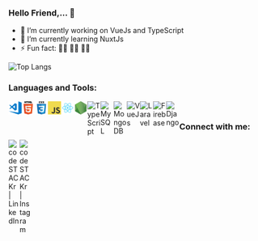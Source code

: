 ### Hello Friend,... 👋

- 🔭 I’m currently working on VueJs and TypeScript
- 🌱 I’m currently learning NuxtJs
- ⚡ Fun fact: 👨‍💻 👨‍💻 👨‍💻

![Top Langs](https://github-readme-stats.vercel.app/api/top-langs/?username=thealoneprogrammer&layout=compact)

### Languages and Tools:

<img align="left" alt="Visual Studio Code" width="26px" src="https://raw.githubusercontent.com/github/explore/80688e429a7d4ef2fca1e82350fe8e3517d3494d/topics/visual-studio-code/visual-studio-code.png" />
<img align="left" alt="HTML5" width="26px" src="https://raw.githubusercontent.com/github/explore/80688e429a7d4ef2fca1e82350fe8e3517d3494d/topics/html/html.png" />
<img align="left" alt="CSS3" width="26px" src="https://raw.githubusercontent.com/github/explore/80688e429a7d4ef2fca1e82350fe8e3517d3494d/topics/css/css.png" />
<img align="left" alt="JavaScript" width="26px" src="https://raw.githubusercontent.com/github/explore/80688e429a7d4ef2fca1e82350fe8e3517d3494d/topics/javascript/javascript.png" />
<img align="left" alt="React" width="26px" src="https://raw.githubusercontent.com/github/explore/80688e429a7d4ef2fca1e82350fe8e3517d3494d/topics/react/react.png" />
<img align="left" alt="Node.js" width="26px" src="https://raw.githubusercontent.com/github/explore/80688e429a7d4ef2fca1e82350fe8e3517d3494d/topics/nodejs/nodejs.png" />
<img align="left" alt="TypeScript" width="26px" src="https://www.typescriptlang.org/favicon-32x32.png?v=8944a05a8b601855de116c8a56d3b3ae" />
<img align="left" alt="MySQL" width="26px" src="https://labs.mysql.com/common/themes/sakila/favicon.ico" />
<img align="left" alt="MongoDB" width="26px" src="https://www.mongodb.com/assets/images/global/favicon.ico" />
<img align="left" alt="VueJs" width="26px" src="https://vuejs.org/images/icons/favicon-32x32.png" />
<img align="left" alt="Laravel" width="26px" src="https://laravel.com/img/favicon/favicon-32x32.png" />
<img align="left" alt="Firebase" width="26px" src="https://www.gstatic.com/devrel-devsite/prod/vf7e3a995d426e05d42b78fc7d21a14329a91016dc065dc22c480cc8f443ef33e/firebase/images/favicon.png" />
<img align="left" alt="Django" width="26px" src="https://static.djangoproject.com/img/favicon.6dbf28c0650e.ico" />

<br/>


### Connect with me:

[<img align="left" alt="codeSTACKr | LinkedIn" width="22px" src="https://static-exp3.licdn.com/sc/h/al2o9zrvru7aqj8e1x2rzsrca" />](https://www.linkedin.com/in/sujith-d/)
[<img align="left" alt="codeSTACKr | Instagram" width="22px" src="https://www.instagram.com/static/images/ico/favicon-192.png/68d99ba29cc8.png" />](https://www.instagram.com/thealoneprogrammer/)
